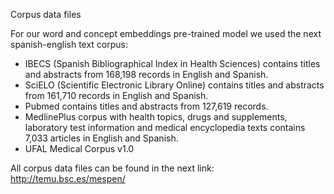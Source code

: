 Corpus data files

For our word and concept embeddings pre-trained model we used the next spanish-english text corpus:

  - IBECS (Spanish Bibliographical Index in Health Sciences) contains titles and abstracts from 168,198 records in English and Spanish.
  - SciELO (Scientific Electronic Library Online) contains titles and abstracts from 161,710 records in English and Spanish.
  - Pubmed contains titles and abstracts from 127,619 records.
  - MedlinePlus corpus with health topics, drugs and supplements, laboratory test information and medical encyclopedia texts contains 7,033 articles in English and Spanish.
  - UFAL Medical Corpus v1.0  

All corpus data files can be found in the next link: http://temu.bsc.es/mespen/
